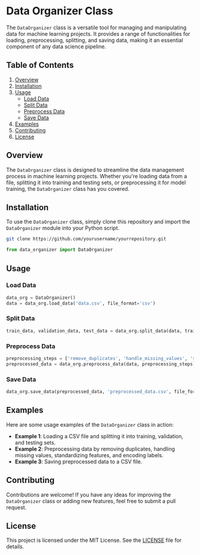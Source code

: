 # Data Organizer Class

The `DataOrganizer` class is a versatile tool for managing and manipulating data for machine learning projects. It provides a range of functionalities for loading, preprocessing, splitting, and saving data, making it an essential component of any data science pipeline.

## Table of Contents
1. [Overview](#overview)
2. [Installation](#installation)
3. [Usage](#usage)
    - [Load Data](#load-data)
    - [Split Data](#split-data)
    - [Preprocess Data](#preprocess-data)
    - [Save Data](#save-data)
4. [Examples](#examples)
5. [Contributing](#contributing)
6. [License](#license)

## Overview
The `DataOrganizer` class is designed to streamline the data management process in machine learning projects. Whether you're loading data from a file, splitting it into training and testing sets, or preprocessing it for model training, the `DataOrganizer` class has you covered.

## Installation
To use the `DataOrganizer` class, simply clone this repository and import the `DataOrganizer` module into your Python script.

```bash
git clone https://github.com/yourusername/yourrepository.git
```

```python
from data_organizer import DataOrganizer
```

## Usage
### Load Data
```python
data_org = DataOrganizer()
data = data_org.load_data('data.csv', file_format='csv')
```

### Split Data
```python
train_data, validation_data, test_data = data_org.split_data(data, train_size=0.7, validation_size=0.15, test_size=0.15)
```

### Preprocess Data
```python
preprocessing_steps = ['remove_duplicates', 'handle_missing_values', 'standardize_features', 'encode_labels']
preprocessed_data = data_org.preprocess_data(data, preprocessing_steps)
```

### Save Data
```python
data_org.save_data(preprocessed_data, 'preprocessed_data.csv', file_format='csv')
```

## Examples
Here are some usage examples of the `DataOrganizer` class in action:

- **Example 1**: Loading a CSV file and splitting it into training, validation, and testing sets.
- **Example 2**: Preprocessing data by removing duplicates, handling missing values, standardizing features, and encoding labels.
- **Example 3**: Saving preprocessed data to a CSV file.

## Contributing
Contributions are welcome! If you have any ideas for improving the `DataOrganizer` class or adding new features, feel free to submit a pull request.

## License
This project is licensed under the MIT License. See the [LICENSE](LICENSE) file for details.

